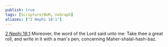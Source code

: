 ```yaml
---
publish: true
tags: [Scripture/BoM, noGraph]
aliases: ["2 Nephi 18:1"]
---
```

[2 Nephi 18:1](https://churchofjesuschrist.org/study/scriptures/bofm/2-ne/18?lang=eng&id=p1#p1) Moreover, the word of the Lord said unto me: Take thee a great roll, and write in it with a man's pen, concerning Maher-shalal-hash-baz.
